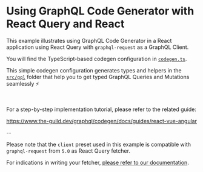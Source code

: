 # Using GraphQL Code Generator with React Query and React

This example illustrates using GraphQL Code Generator in a React application using React Query with `graphql-request` as a GraphQL Client.

You will find the TypeScript-based codegen configuration in [`codegen.ts`](./codegen.ts).

This simple codegen configuration generates types and helpers in the [`src/gql`](./src/gql/) folder that help you to get typed GraphQL Queries and Mutations seamlessly ⚡️

<br />

For a step-by-step implementation tutorial, please refer to the related guide:

https://www.the-guild.dev/graphql/codegen/docs/guides/react-vue-angular

--

Please note that the `client` preset used in this example is compatible with `graphql-request` from `5.0` as React Query fetcher.

For indications in writing your fetcher, [please refer to our documentation](https://www.the-guild.dev/graphql/codegen/docs/guides/react-vue-angular#appendix-i-react-query-with-a-custom-fetcher-setup).
